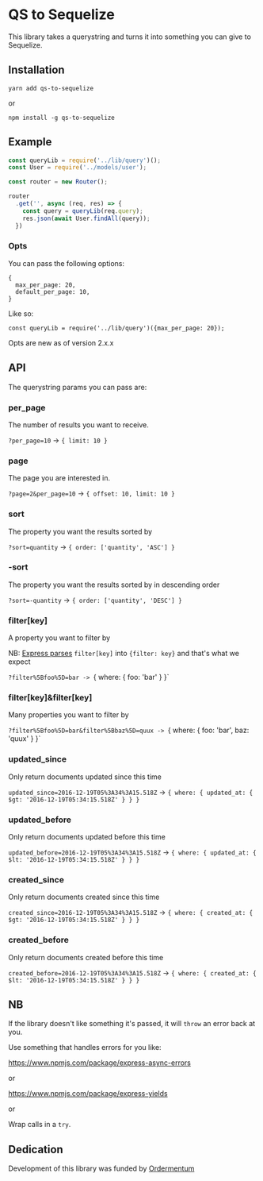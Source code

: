 # QS to Sequelize

This library takes a querystring and turns it into something you can give to Sequelize.

## Installation

```
yarn add qs-to-sequelize
```

or

```
npm install -g qs-to-sequelize
```

## Example

```javascript
const queryLib = require('../lib/query')();
const User = require('../models/user');

const router = new Router();

router
  .get('', async (req, res) => {
    const query = queryLib(req.query);
    res.json(await User.findAll(query));
  })
```

### Opts

You can pass the following options:

```
{
  max_per_page: 20,
  default_per_page: 10,
}
```

Like so:

```
const queryLib = require('../lib/query')({max_per_page: 20});
```

Opts are new as of version 2.x.x

## API

The querystring params you can pass are:

### per_page
The number of results you want to receive.

`?per_page=10` -> `{ limit: 10 }`

### page
The page you are interested in.

`?page=2&per_page=10` -> `{ offset: 10, limit: 10 }`

### sort
The property you want the results sorted by

`?sort=quantity` -> `{ order: ['quantity', 'ASC'] }`

### -sort
The property you want the results sorted by in descending order

`?sort=-quantity` -> `{ order: ['quantity', 'DESC'] }`

### filter[key]
A property you want to filter by

NB: [Express parses](http://expressjs.com/en/api.html#req.query) `filter[key]` into `{filter: key}` and that's what we expect

`?filter%5Bfoo%5D=bar -> `{ where: { foo: 'bar' } }`

### filter[key]&filter[key]
Many properties you want to filter by

`?filter%5Bfoo%5D=bar&filter%5Bbaz%5D=quux -> `{ where: { foo: 'bar', baz: 'quux' } }`

### updated_since
Only return documents updated since this time

`updated_since=2016-12-19T05%3A34%3A15.518Z` -> `{ where: { updated_at: { $gt: '2016-12-19T05:34:15.518Z' } } }`

### updated_before
Only return documents updated before this time

`updated_before=2016-12-19T05%3A34%3A15.518Z` -> `{ where: { updated_at: { $lt: '2016-12-19T05:34:15.518Z' } } }`

### created_since
Only return documents created since this time

`created_since=2016-12-19T05%3A34%3A15.518Z` -> `{ where: { created_at: { $gt: '2016-12-19T05:34:15.518Z' } } }`

### created_before
Only return documents created before this time

`created_before=2016-12-19T05%3A34%3A15.518Z` -> `{ where: { created_at: { $lt: '2016-12-19T05:34:15.518Z' } } }`

## NB
If the library doesn't like something it's passed, it will `throw` an error back at you.

Use something that handles errors for you like:

https://www.npmjs.com/package/express-async-errors

or

https://www.npmjs.com/package/express-yields

or

Wrap calls in a `try`.

## Dedication

Development of this library was funded by [Ordermentum](http://www.ordermentum.com/)
